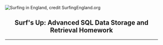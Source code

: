 <html>
<img src="https://www.surfingengland.org/wp-content/uploads/2017/03/surfing-england.jpg" alt="Surfing in England, credit SurfingEngland.org" margin-right="5px" align="middle">
<h2 style="text-align:center;">Surf's Up: Advanced SQL Data Storage and Retrieval Homework</h2>
<hr>
</html>
